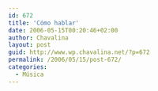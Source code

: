 ```yaml
---
id: 672
title: 'Cómo hablar'
date: 2006-05-15T00:20:46+02:00
author: Chavalina
layout: post
guid: http://www.wp.chavalina.net/?p=672
permalink: /2006/05/15/post-672/
categories:
  - Música
---
```

<object width="425" height="350"><param name="movie" value="http://www.youtube.com/v/qFIFVUzVu_M"><embed src="http://www.youtube.com/v/qFIFVUzVu_M" type="application/x-shockwave-flash" width="425" height="350"><noembed>Si volviera a nacer, si empezara de nuevo,<br />
volvería a buscarte en mi nave del tiempo.<br />
Es el destino quien nos lleva y nos guia,<br />
nos separa y nos une a traves de la vida.<br />
Nos dijimos adios y pasaron los años,<br />
volvimos a vernos una noche de sábado,<br />
otro país, otra ciudad, otra vida,<br />
pero la misma mirada felina.<br />
A veces te mataria, y otras en cambio te quiero comer,<br />
ojillos de agua marina.<br />
Como hablar, si cada parte de mi mente es tuya<br />
y si no encuentro la palabra exacta, como hablar.<br />
Como decirte que me has ganado poquito a poco<br />
tu que llegaste por casualidad, como hablar.<br />
Como un pajaro de fuego que se muere en tus manos,<br />
un trozo de hielo desecho en los labios,<br />
la radio sigue sonando, la guerra ha acabado,<br />
pero las hogueras no se han apagado aun.<br />
Como hablar, si cada parte de mi mente es tuya,<br />
y si no encuentro la palabra exacta, como hablar.<br />
Como decirte que me has ganado poquito a poco,<br />
tu que llegaste por casualidad, como hablar.<br />
A veces te mataria y otras en cambio te quiero comer,<br />
me estas quitando la vida, como hablar...</noembed></object>